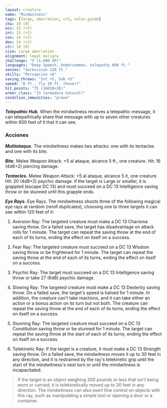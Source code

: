 ```yaml
---
layout: creature
name: "Mindwitness"
tags: [large, aberration, cr5, volos-guide]
cha: 10 (0)
wis: 15 (+2)
int: 15 (+2)
con: 14 (+2)
dex: 14 (+2)
str: 10 (0)
size: Large aberration
alignment: legal maligna
challenge: "5 (1,800 XP)"
languages: "Deep Speech, Undercommon, telepathy 600 ft."
senses: "darkvision 120 ft."
skills: "Percepción +8"
saving_throws: "Int +5, Sab +5"
speed: "0 ft., fly 20 ft. (hover)"
hit_points: "75 (10d10+20)"
armor_class: "15 (armadura natural)"
condition_immunities: "prone"
---
```


***Telepathic Hub.*** When the mindwitness receives a telepathic message, it can telepathically share that message with up to seven other creatures within 600 feet of it that it can see.

### Acciones

***Multiataque.*** The mindwitness makes two attacks: one with its tentacles and one with its bite.

***Bite.*** Melee Weapon Attack: +5 al ataque, alcance 5 ft., one creature. Hit: 16 (4d6+2) piercing damage.

***Tentacles.*** Melee Weapon Attack: +5 al ataque, alcance 5 it, one creature. Hit: 20 (4d8+2) psychic damage. if the target is Large or smaller, it is grappled (escape DC 13) and must succeed on a DC 13 Intelligence saving throw or be stunned until this grapple ends.

***Eye Rays.*** Eye Rays. The mindwitness shoots three of the following magical eye rays at random (reroll duplicates), choosing one to three targets it can see within 120 feet of it:

1. Aversion Ray: The targeted creature must make a DC 13 Charisma saving throw. On a failed save, the target has disadvantage on attack rolls for 1 minute. The target can repeat the saving throw at the end of each of its turns, ending the effect on itself on a success.

2. Fear Ray: The targeted creature must succeed on a DC 13 Wisdom saving throw or be frightened for 1 minute. The target can repeat the saving throw at the end of each of its turns, ending the effect on itself on a success.

3. Psychic Ray: The target must succeed on a DC 13 Intelligence saving throw or take 27 (6d8) psychic damage.

4. Slowing Ray: The targeted creature must make a DC 13 Dexterity saving throw. On a failed save, the target's speed is halved for 1 minute. In addition, the creature can't take reactions, and it can take either an action or a bonus action on its turn but not both. The creature can repeat the saving throw at the end of each of its turns, ending the effect on itself on a success.

5. Stunning Ray: The targeted creature must succeed on a DC 13 Constitution saving throw or be stunned for 1 minute. The target can repeat the saving throw at the start of each of its turns, ending the effect on itself on a success.

6. Telekinetic Ray: If the target is a creature, it must make a DC 13 Strength saving throw. On a failed save, the mindwitness moves it up to 30 feet in any direction, and it is restrained by the ray's telekinetic grip until the start of the mindwitness's next turn or until the mindwitness is incapacitated.

>If the target is an object weighing 300 pounds or less that isn't being worn or carried, it is telekinetically moved up to 30 feet in any direction. The mindwitness can also exert fine control on objects with this ray, such as manipulating a simple tool or opening a door or a container.
